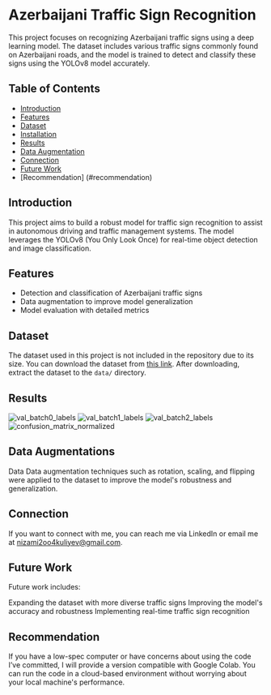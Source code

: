 # Azerbaijani Traffic Sign Recognition

This project focuses on recognizing Azerbaijani traffic signs using a deep learning model. The dataset includes various traffic signs commonly found on Azerbaijani roads, and the model is trained to detect and classify these signs using the YOLOv8 model accurately.

## Table of Contents
- [Introduction](#introduction)
- [Features](#features)
- [Dataset](#dataset)
- [Installation](#installation)
- [Results](#results)
- [Data Augmentation](#data-augmentation)
- [Connection](#connection)
- [Future Work](#future-work)
- [Recommendation] (#recommendation)

## Introduction

This project aims to build a robust model for traffic sign recognition to assist in autonomous driving and traffic management systems. The model leverages the YOLOv8 (You Only Look Once) for real-time object detection and image classification.

## Features

- Detection and classification of Azerbaijani traffic signs
- Data augmentation to improve model generalization
- Model evaluation with detailed metrics

## Dataset

The dataset used in this project is not included in the repository due to its size. You can download the dataset from [this link](https://drive.google.com/drive/folders/1SV4TbnJ8LdPBUOEiaTeLwncxDZO0bYpH?usp=drive_link). After downloading, extract the dataset to the `data/` directory.


## Results 
![val_batch0_labels](https://github.com/user-attachments/assets/6602cd68-6ceb-43ea-9b49-fb5f9df13822)
![val_batch1_labels](https://github.com/user-attachments/assets/7dc91e09-dc85-4f82-b3fa-828af6fa0a8d)
![val_batch2_labels](https://github.com/user-attachments/assets/458f8ae0-429d-437d-833a-79c88e329777)
![confusion_matrix_normalized](https://github.com/user-attachments/assets/14b3a3a5-ab4b-40c0-bddb-d92eb01425f0)



## Data Augmentations
Data 
Data augmentation techniques such as rotation, scaling, and flipping were applied to the dataset to improve the model's robustness and generalization.

## Connection
If you want to connect with me, you can reach me via LinkedIn or email me at nizami2oo4kuliyev@gmail.com.

## Future Work
Future work includes:

Expanding the dataset with more diverse traffic signs
Improving the model's accuracy and robustness
Implementing real-time traffic sign recognition

## Recommendation

If you have a low-spec computer or have concerns about using the code I’ve committed, I will provide a version compatible with Google Colab. You can run the code in a cloud-based environment without worrying about your local machine's performance.
